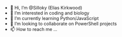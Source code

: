 - 👋 Hi, I’m @Silloky (Elias Kirkwood)
- 👀 I’m interested in coding and biology
- 🌱 I’m currently learning Python/JavaScript
- 💞️ I’m looking to collaborate on PowerShell projects
- 📫 How to reach me ...

<!---
Silloky/Silloky is a ✨ special ✨ repository because its `README.md` (this file) appears on your GitHub profile.
You can click the Preview link to take a look at your changes.
--->
